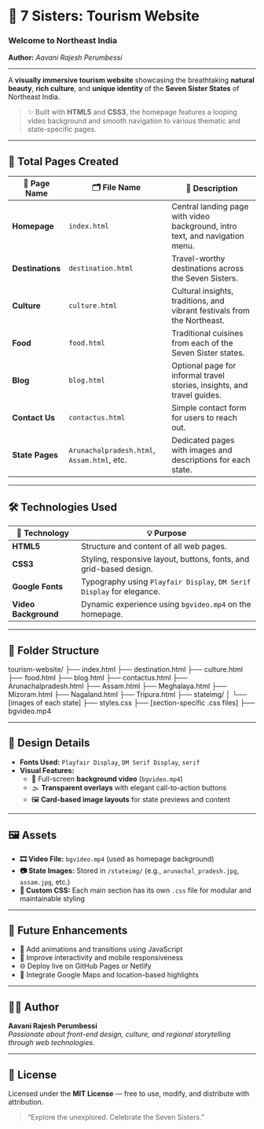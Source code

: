 # 🌄 7 Sisters: Tourism Website  
### Welcome to Northeast India  
**Author:** *Aavani Rajesh Perumbessi*

---

A **visually immersive tourism website** showcasing the breathtaking **natural beauty**, **rich culture**, and **unique identity** of the **Seven Sister States** of Northeast India.

> ✨ Built with **HTML5** and **CSS3**, the homepage features a looping video background and smooth navigation to various thematic and state-specific pages.

---

## 📄 Total Pages Created

| 📄 Page Name     | 🗂️ File Name         | 📝 Description                                                                 |
|------------------|----------------------|---------------------------------------------------------------------------------|
| **Homepage**      | `index.html`         | Central landing page with video background, intro text, and navigation menu.   |
| **Destinations**  | `destination.html`   | Travel-worthy destinations across the Seven Sisters.                           |
| **Culture**       | `culture.html`       | Cultural insights, traditions, and vibrant festivals from the Northeast.       |
| **Food**          | `food.html`          | Traditional cuisines from each of the Seven Sister states.                     |
| **Blog**          | `blog.html`          | Optional page for informal travel stories, insights, and travel guides.        |
| **Contact Us**    | `contactus.html`     | Simple contact form for users to reach out.                                    |
| **State Pages**   | `Arunachalpradesh.html`, `Assam.html`, etc. | Dedicated pages with images and descriptions for each state.        |

---

## 🛠️ Technologies Used

| 🔧 Technology     | 💡 Purpose                                                                 |
|------------------|---------------------------------------------------------------------------|
| **HTML5**        | Structure and content of all web pages.                                   |
| **CSS3**         | Styling, responsive layout, buttons, fonts, and grid-based design.        |
| **Google Fonts** | Typography using `Playfair Display`, `DM Serif Display` for elegance.     |
| **Video Background** | Dynamic experience using `bgvideo.mp4` on the homepage.             |

---

## 📁 Folder Structure

tourism-website/
├── index.html
├── destination.html
├── culture.html
├── food.html
├── blog.html
├── contactus.html
├── Arunachalpradesh.html
├── Assam.html
├── Meghalaya.html
├── Mizoram.html
├── Nagaland.html
├── Tripura.html
├── stateimg/
│ └── [images of each state]
├── styles.css
├── [section-specific .css files]
├── bgvideo.mp4


---

## 🎨 Design Details

- **Fonts Used:** `Playfair Display`, `DM Serif Display`, `serif`
- **Visual Features:**
  - 🎥 Full-screen **background video** (`bgvideo.mp4`)
  - 🌫️ **Transparent overlays** with elegant call-to-action buttons
  - 🖼️ **Card-based image layouts** for state previews and content

---

## 🖼️ Assets

- **🎞️ Video File:** `bgvideo.mp4` (used as homepage background)
- **📷 State Images:** Stored in `/stateimg/` (e.g., `arunachal_pradesh.jpg`, `assam.jpg`, etc.)
- **🎨 Custom CSS:** Each main section has its own `.css` file for modular and maintainable styling

---

## 🚀 Future Enhancements

- 💬 Add animations and transitions using JavaScript
- 📲 Improve interactivity and mobile responsiveness
- 🌐 Deploy live on GitHub Pages or Netlify
- 🧭 Integrate Google Maps and location-based highlights

---

## 👩‍💻 Author

**Aavani Rajesh Perumbessi**  
_Passionate about front-end design, culture, and regional storytelling through web technologies._

---

## 📜 License

Licensed under the **MIT License** — free to use, modify, and distribute with attribution.

> “Explore the unexplored. Celebrate the Seven Sisters.”


